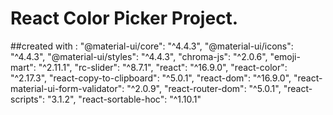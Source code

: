 # React Color Picker Project.


##created with : 
    "@material-ui/core": "^4.4.3",
    "@material-ui/icons": "^4.4.3",
    "@material-ui/styles": "^4.4.3",
    "chroma-js": "^2.0.6",
    "emoji-mart": "^2.11.1",
    "rc-slider": "^8.7.1",
    "react": "^16.9.0",
    "react-color": "^2.17.3",
    "react-copy-to-clipboard": "^5.0.1",
    "react-dom": "^16.9.0",
    "react-material-ui-form-validator": "^2.0.9",
    "react-router-dom": "^5.0.1",
    "react-scripts": "3.1.2",
    "react-sortable-hoc": "^1.10.1"

